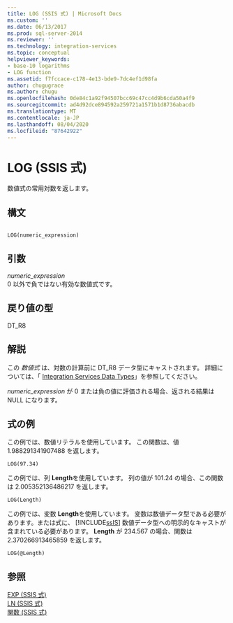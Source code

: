 ```yaml
---
title: LOG (SSIS 式) | Microsoft Docs
ms.custom: ''
ms.date: 06/13/2017
ms.prod: sql-server-2014
ms.reviewer: ''
ms.technology: integration-services
ms.topic: conceptual
helpviewer_keywords:
- base-10 logarithms
- LOG function
ms.assetid: f7fccace-c178-4e13-bde9-7dc4ef1d98fa
author: chugugrace
ms.author: chugu
ms.openlocfilehash: 0de84c1a92f94507bcc69c47cc4d9b6cda50a4f9
ms.sourcegitcommit: ad4d92dce894592a259721a1571b1d8736abacdb
ms.translationtype: MT
ms.contentlocale: ja-JP
ms.lasthandoff: 08/04/2020
ms.locfileid: "87642922"
---
```

# <a name="log-ssis-expression"></a>LOG (SSIS 式)
  数値式の常用対数を返します。  
  
## <a name="syntax"></a>構文  
  
```  
  
LOG(numeric_expression)  
```  
  
## <a name="arguments"></a>引数  
 *numeric_expression*  
 0 以外で負ではない有効な数値式です。  
  
## <a name="result-types"></a>戻り値の型  
 DT_R8  
  
## <a name="remarks"></a>解説  
 この *数値式* は、対数の計算前に DT_R8 データ型にキャストされます。 詳細については、「 [Integration Services Data Types](../data-flow/integration-services-data-types.md)」を参照してください。  
  
 *numeric_expression* が 0 または負の値に評価される場合、返される結果は NULL になります。  
  
## <a name="expression-examples"></a>式の例  
 この例では、数値リテラルを使用しています。 この関数は、値 1.988291341907488 を返します。  
  
```  
LOG(97.34)  
```  
  
 この例では、列 **Length**を使用しています。 列の値が 101.24 の場合、この関数は 2.005352136486217 を返します。  
  
```  
LOG(Length)   
```  
  
 この例では、変数 **Length**を使用しています。 変数は数値データ型である必要があります。または式に、 [!INCLUDE[ssIS](../../includes/ssis-md.md)] 数値データ型への明示的なキャストが含まれている必要があります。 **Length** が 234.567 の場合、関数は 2.370266913465859 を返します。  
  
```  
LOG(@Length)   
```  
  
## <a name="see-also"></a>参照  
 [EXP &#40;SSIS 式&#41;](exp-ssis-expression.md)   
 [LN &#40;SSIS 式&#41;](ln-ssis-expression.md)   
 [関数 (SSIS 式)](functions-ssis-expression.md)  
  
  
